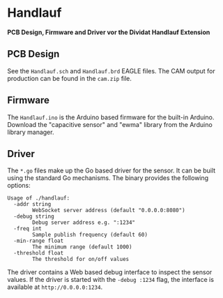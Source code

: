 # Handlauf

**PCB Design, Firmware and Driver vor the Dividat Handlauf Extension**

## PCB Design

See the `Handlauf.sch` and `Handlauf.brd` EAGLE files. The CAM output for
production can be found in the `cam.zip` file.

## Firmware

The `Handlauf.ino` is the Arduino based firmware for the built-in Arduino.
Download the "capacitive sensor" and "ewma" library from the Arduino library
manager.

## Driver

The `*.go` files make up the Go based driver for the sensor. It can be built
using the standard Go mechanisms. The binary provides the following options:

```
Usage of ./handlauf:
  -addr string
        WebSocket server address (default "0.0.0.0:8080")
  -debug string
        Debug server address e.g. ":1234"
  -freq int
        Sample publish frequency (default 60)
  -min-range float
        The minimum range (default 1000)
  -threshold float
        The threshold for on/off values
```

The driver contains a Web based debug interface to inspect the sensor values.
If the driver is started with the `-debug :1234` flag, the interface is
available at `http://0.0.0.0:1234`.
